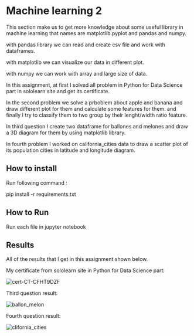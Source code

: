 
# Machine learning 2

This section make us to get more knowledge about some useful library in machine learning that names are matplotlib.pyplot and pandas and numpy.

with pandas library we can read and create csv file and work with dataframes.

with matplotlib we can visualize our data in different plot.

with numpy we can work with array and large size of data.

In this assignment, at first I solved all problem in Python for Data Science part in sololearn site and get its certificate.

In the second problem we solve a prboblem about apple and banana and draw different plot for them and calculate some features for them. and finally I try to classify them to two group by their lenght/width ratio feature. 

In third question I create two dataframe for ballones and melones and draw a 3D diagram for them by using matplotlib library.

In fourth problem I worked on california_cities data to draw a scatter plot of its population cities in latitude and longitude diagram.


## How to install
Run following command :

pip install -r requirements.txt


## How to Run

Run each file in jupyter notebook


## Results

All of the results that I get in this assignment shown below.

My certificate from sololearn site in Python for Data Science part:

![cert-CT-CFHT9DZF](https://github.com/javad7189/python-assignment/assets/86910174/876114eb-9e67-4f2c-b9d5-c474efab91c4)


Third question result:

![ballon_melon](https://github.com/javad7189/python-assignment/assets/86910174/18ac7e3c-82af-4da0-9063-9f3dc2b03903)



Fourth question result:

![clifornia_cities](https://github.com/javad7189/python-assignment/assets/86910174/95ce3d9d-29c5-4333-ac85-deb2c195d876)
